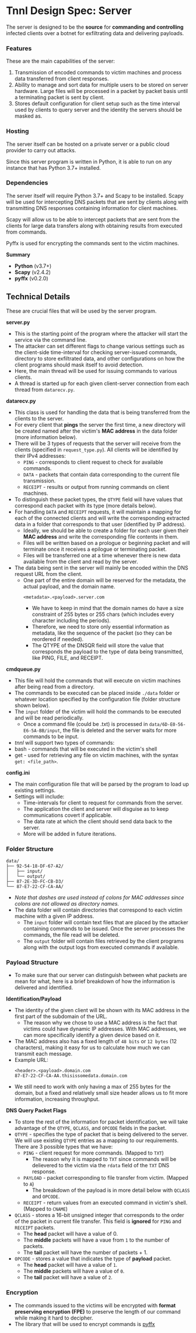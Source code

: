# Tnnl Design Spec: Server

The server is designed to be the **source** for **commanding and controlling** infected clients over a botnet for exfiltrating data and delivering payloads. 



### Features

These are the main capabilities of the server:

1. Transmission of encoded commands to victim machines and process data transferred from client responses.
2. Ability to manage and sort data for multiple users to be stored on server hardware. Large files will be processed in a packet by packet basis until a terminating packet is sent by client.
3. Stores default configuration for client setup such as the time interval used by clients to query server and the identity the servers should be masked as.

### Hosting

The server itself can be hosted on a private server or a public cloud provider to carry out attacks.

Since this server program is written in Python, it is able to run on any instance that has Python 3.7+ installed.

### Dependencies

The server itself will require Python 3.7+ and Scapy to be installed. Scapy will be used for intercepting DNS packets that are sent by clients along with transmitting DNS responses containing information for client machines.

Scapy will allow us to be able to intercept packets that are sent from the clients for large data transfers along with obtaining results from executed from commands.

Pyffx is used for encrypting the commands sent to the victim machines.

**Summary**
* **Python** (v3.7+)
* **Scapy** (v2.4.2)
* **pyffx** (v0.2.0)

## Technical Details

These are crucial files that will be used by the server program.

**server.py**

* This is the starting point of the program where the attacker will start the service via the command line.
* The attacker can set different flags to change various settings such as the client-side time-interval for checking server-issued commands, directory to store exfiltrated data, and other configurations on how the client programs should mask itself to avoid detection.
* Here, the main thread will be used for issuing commands to various clients.
* A thread is started up for each given client-server connection from each thread from `datarecv.py`.

**datarecv.py**

* This class is used for handling the data that is being transferred from the clients to the server.
* For every client that **pings** the server the first time, a new directory will be created named after the victim's **MAC address** in the data folder (more information below).
* There will be 3 types of requests that the server will receive from the clients (specified in `request_type.py`). All clients will be identified by their IPv4 addresses:
  * `PING` - corresponds to client request to check for available commands.
  * `DATA` - packets that contain data corresponding to the current file transmission.
  * `RECEIPT` - results or output from running commands on client machines.
* To distinguish these packet types, the `QTYPE` field will have values that correspond each packet with its type (more details below).
* For handling `DATA` and `RECEIPT` requests, it will maintain a mapping for each of the connected clients and will write the corresponding extracted data in a folder that corresponds to that user (identified by IP address).
  * Ideally, we should be able to create a folder for each user given their **MAC address** and write the corresponding file contents in them.
  * Files will be written based on a prologue or beginning packet and will terminate once it receives a epilogue or terminating packet.
  * Files will be transferred one at a time whenever there is new data available from the client and read by the server.
* The data being sent in the server will mainly be encoded within the DNS request URL from the client.
  * One part of the entire domain will be reserved for the metadata, the actual payload, and the domain name.
    ```
    <metadata>.<payload>.server.com
    ```
    * We have to keep in mind that the domain names do have a size constraint of 255 bytes or 255 chars (which includes every character including the periods).
    * Therefore, we need to store only essential information as metadata, like the sequence of the packet (so they can be reordered if needed).
    * The QTYPE of the DNSQR field will store the value that corresponds the payload to the type of data being transmitted, like PING, FILE, and RECEIPT.

**cmdqueue.py**

* This file will hold the commands that will execute on victim machines after being read from a directory.
* The commands to be executed can be placed inside `./data` folder or whatever location specified by the configuration file (folder structure shown below).
* The `input` folder of the victim will hold the commands to be executed and will be read periodically.
  * Once a command file (could be .txt) is processed in `data/6D-E0-56-E6-5A-BB/input`, the file is deleted and the server waits for more commands to be input.
* *tnnl* will support two types of commands:
*  bash - commands that will be executed in the victim's shell
  * get - used for retrieving any file on victim machines, with the syntax `get: <file_path>`.

**config.ini**

* The main configuration file that will be parsed by the program to load up existing settings.
* Settings will include:
  * Time-intervals for client to request for commands from the server.
  * The application the client and server will disguise as to keep communications covert if applicable.
  * The data rate at which the client should send data back to the server.
  * More will be added in future iterations.

### Folder Structure

```
data/
├── 92-54-18-DF-67-A2/
│   ├── input/
│   └── output/
├── 87-2E-3D-FC-CB-D3/
└── 87-E7-22-CF-CA-AA/
```
* *Note that dashes are used instead of colons for MAC addresses since colons are not allowed as directory names.*
* The data folder will contain directories that correspond to each victim machine with a given IP address.
  * The `input` folder will contain text files that are placed by the attacker containing commands to be issued. Once the server processes the commands, the file read will be deleted.
  * The `output` folder will contain files retrieved by the client programs along with the output logs from executed commands if available.

### Payload Structure
* To make sure that our server can distinguish between what packets are mean for what, here is a brief breakdown of how the information is delivered and identified.

**Identification/Payload**
* The identity of the given client will be shown with its MAC address in the first part of the subdomain of the URL.
  * The reason why we chose to use a MAC address is the fact that victims could have dynamic IP addresses. With MAC addresses, we can more specifically identify a given device based on it.
* The MAC address also has a fixed length of `48 bits` or `12 bytes` (12 characters), making it easy for us to calculate how much we can transmit each message.
* Example URL:
  ```
  <header>.<payload>.domain.com
  87-E7-22-CF-CA-AA.thisissomedata.domain.com
  ```
* We still need to work with only having a max of 255 bytes for the domain, but a fixed and relatively small size header allows us to fit more information, increasing throughput.

**DNS Query Packet Flags**
* To store the rest of the information for packet identification, we will take advantage of the `QTYPE`, `QCLASS`, and `OPCODE` fields in the packet.
* `QTYPE` - specifies the type of packet that is being delivered to the server. We will use existing `QTYPE` entries as a mapping to our requirements. There are 3 possible types that we have:
  * `PING` - client request for more commands. (Mapped to `TXT`)
    * The reason why it is mapped to `TXT` since commands will be delievered to the victim via the `rdata` field of the `TXT` DNS response.
  * `PAYLOAD` - packet corresponding to file transfer from victim. (Mapped to `A`)
    * The breakdown of the payload is in more detail below with `QCLASS` and `OPCODE`.
  * `RECEIPT` - return values from an executed command in victim's shell. (Mapped to `CNAME`)
* `QCLASS` - stores a 16-bit unsigned integer that corresponds to the order of the packet in current file transfer. This field is **ignored** for `PING` and `RECEIPT` packets.
  * The **head** packet will have a value of 0.
  * The **middle** packets will have a vaue from `1` to the number of packets.
  * The **tail** packet will have the number of packets + 1.
* `OPCODE` - stores a value that indicates the type of **payload** packet.
  * The **head** packet will have a value of `1`.
  * The **middle** packets will have a value of `0`.
  * The **tail** packet will have a value of `2`.

### Encryption
* The commands issued to the victims will be encrypted with **format preserving encryption (FPE)** to preserve the length of our command while making it hard to decipher.
* The library that will be used to encrypt commands is [pyffx](https://github.com/emulbreh/pyffx)